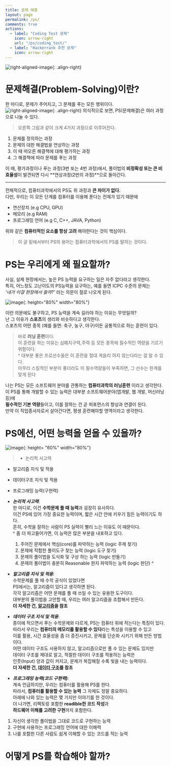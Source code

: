 ```yaml
---
title: 문제 해결
layout: page
permalink: /ps/
comments: true
actions:
  - label: "Coding Test 문제"
    icon: arrow-right
    url: "/ps/coding_test/"
  - label: "Hackerrank 추천 문제"
    icon: arrow-right
---
```


![right-aligned-image](../assets/images/PS/background/problem2.jpg){: .align-right}
# 문제해결(Problem-Solving)이란?
한 마디로, 문제가 주어지고, 그 문제를 푸는 모든 행위이다.<br/>
![right-aligned-image](../assets/images/PS/background/problem-solving.png){: .align-right}
의식적으로 보면, PS(문제해결)은 여러 과정으로 나눌 수 있다.
> 오른쪽 그림과 같이 크게 4가지 과정으로 이루어진다.
1. 문제를 정의하는 과정
2. 문제의 대한 해결법을 연상하는 과정
3. 이 때 떠오른 해결책에 대해 평가하는 과정
4. 그 해결책에 따라 문제를 푸는 과정

이 때, 평가과정이나 푸는 과정(3번 또는 4번 과정)에서, 풀이법의 **비정확성 또는 큰 비효율성**이 발견되면
다시 **연상과정(2번의 과정)**으로 돌아간다.<br/>
* * *
전체적으로, 컴퓨터과학에서의 PS도 위 과정과 **큰 차이가 없다.**<br/>
다만, 우리는 이 모든 단계를 컴퓨터를 이용해 푼다는 전제가 있기 때문에<br/>
- 연산장치 (e.g CPU, GPU)
- 메모리 (e.g RAM)
- 프로그래밍 언어 (e.g C, C++, JAVA, Python)

위와 같은 **컴퓨터적인 요소를 항상 고려** 해야한다는 것이 핵심이다.

> 이 글 밑에서부터 PS의 용어는 컴퓨터과학에서의 PS를 말하는 것이다.

# PS는 우리에게 왜 필요할까?
사실, 실제 현장에서는, 높은 PS 능력을 요구하는 일은 자주 없다라고 생각한다.<br/>
특히, 어느정도 고난이도의 PS능력을 요구하는, 예를 들면 ICPC 수준의 문제는<br/>
_'내가 이걸 현장에서 쓸까?'_ 라는 의문이 절로 나오게 된다.<br/>

![image](../assets/images/PS/background/running2.jpg){: height="80%" width="80%"}

이런 의문에도 불구하고, PS 능력을 계속 길러야 하는 이유는 무엇일까?<br/>
난 그 이유가 **스포츠**의 생리와 비슷하다고 생각한다.<br/>
스포츠의 어떤 종목 (예를 들면: 축구, 농구, 야구)이든 공통적으로 하는 훈련이 있다.<br/>
> 바로 **러닝 훈련**이다. <br/>
> 이 훈련을 하는 이유는 심폐지구력,주력 등 모든 종목에 필수적인 역량을 기르기 위함이다.<br/>
^
대부분 좋은 프로선수들은 이 훈련을 절대 게을리 하지 않는다라는 걸 알 수 있다.<br/>
아무리 스킬적인 부분이 좋더라도 이 필수역량들이 부족하면, 그 선수는 한계를 맞게 된다<br/>

나는 PS는 모든 소프트웨어 분야를 관통하는 **컴퓨터과학의 러닝훈련** 이라고 생각한다.<br/>
이 PS를 통해 개발할 수 있는 능력은 대부분 소프트웨어분야(앱개발, 웹 개발, 머신러닝 등)에<br/>
**필수적인 기본 역량**들이고, 이를 잘하는 건 곧 퍼포먼스의 향상과 연결이 된다.<br/>
만약 이 직업종사자로서 살아간다면, 평생 훈련해야할 영역이라고 생각한다.<br/>

# PS에선, 어떤 능력을 얻을 수 있을까?
![image](../assets/images/PS/background/ps-ability.png){: height= "60%" width="80%"}
> * 논리적 사고력
* 알고리즘 지식 및 적용
* 데이터구조 지식 및 적용
* 프로그래밍 능력(구현력)

* **_논리적 사고력_**: <br/>
한 마디로, 이건 **수학문제 풀 때 능력**과 굉장히 유사하다.<br/>
이건 PS에 있어 가장 중요한 능력이며, 짧은 시간 안에 키우기 힘든 능력이기도 하다.<br/>
흔히, 수학을 잘하는 사람이 PS 실력이 빨리 느는 이유도 이 때문이다.<br/>
  ^
  좀 더 파고들어가면, 이 능력은 많은 부분을 내포하고 있다.
  1. 주어진 문제에서 핵심(core)를 파악하는 능력 (logic 주제 찾기)
  2. 문제에 적합한 풀이도구 찾는 능력 (logic 도구 찾기)
  3. 문제의 풀이법을 도식화 및 구상 하는 능력 (logic 만들기)
  4. 문제의 풀이법이 충분히 Reasonable 한지 파악하는 능력 (logic 판단)
^
* **_알고리즘 지식 및 적용_**: <br/>
수학문제를 풀 때 수학 공식이 있었다면<br/>
PS에서는, 알고리즘이 있다고 생각하면 된다.<br/>
각각 알고리즘은 어떤 문제를 풀 때 쓰일 수 있는 유용한 도구이다. <br/>
대부분의 풀이법을 고안할 때, 우리는 여러 알고리즘을 조합해서 만든다.<br/>
**더 자세한 건, [알고리즘](../algorithm/)을 참조**

* **_데이터 구조 지식 및 적용_**: <br/>
종이에 적으면서 푸는 수학문제와 다르게, PS는 컴퓨터 위에 적는다는 특징이 있다.<br/>
따라서 우리는 **컴퓨터의 메모리를 활용할 수 있다**라는 특성을 이용할 수 있고<br/>
이를 활용, 시간 효율성을 좀 더 증진시키고, 문제를 단순화 시키기 위해 만든 방법이다.<br/>
어떤 데이터 구조도 사용하지 않고, 알고리즘으로만 풀 수 있는 문제도 있지만<br/>
데이터 구조를 제대로 알고, 적절한 데이터 구조를 적용하는 능력은<br/>
인풋(Input) 양과 값이 커지고, 문제가 복잡해질 수록 빛을 내는 능력이다.<br/>
**더 자세한 건, [데이터 구조](../ds/)를 참조**

* **_프로그래밍 능력(코드 구현력)_**: <br/>
계속 언급하지만, 우리는 컴퓨터를 활용해 PS를 한다.<br/>
따라서, **컴퓨터를 활용할 수 있는 능력** 그 자체도 정말 중요하다.<br/>
아래에 나와 있는 능력은 몇 가지만 이야기를 한 것이다. <br/>
더 나가면, 리펙토링 포함한 **readible한 코드 작성**과 <br/>
**하드웨어 이해를 고려한 구현**까지 포함한다.<br/>
1.  자신이 생각한 풀이법을 그대로 코드로 구현하는 능력<br/>
2.  구현에 사용하는 프로그래밍 언어에 대한 이해력<br/>
3.  나를 포함한 다른 사람도 쉽게 이해할 수 있는 코드를 적는 능력<br/>

# 어떻게 PS를 학습해야 할까?

